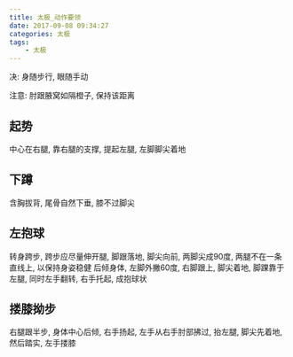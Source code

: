 ```yaml
---
title: 太极_动作要领
date: 2017-09-08 09:34:27
categories: 太极
tags:
    - 太极
---
```



决: 身随步行, 眼随手动

注意: 肘跟腋窝如隔橙子, 保持该距离

## 起势
中心在右腿, 靠右腿的支撑, 提起左腿, 左脚脚尖着地

## 下蹲
含胸拔背, 尾骨自然下垂, 膝不过脚尖

## 左抱球
转身跨步, 跨步应尽量伸开腿, 脚跟落地, 脚尖向前, 两脚尖成90度, 两腿不在一条直线上, 以保持身姿稳健
后倾身体, 左脚外撇60度, 右脚跟上, 脚尖着地, 脚踝靠于左腿, 同时左手翻转, 右手托起, 成抱球状

## 搂膝拗步
右腿跟半步, 身体中心后倾, 右手扬起, 左手从右手肘部拂过, 抬左腿, 脚尖先着地, 然后踏实, 左手搂膝
